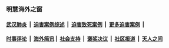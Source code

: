 
### 明慧海外之窗

####  [武汉肺炎](indexes/365.md?t=05181000) &nbsp;|&nbsp;  [迫害案例综述](indexes/328.md?t=05181000) &nbsp;|&nbsp; [迫害致死案例](indexes/277.md?t=05181000)  &nbsp;|&nbsp; [更多迫害案例](indexes/81.md?t=05181000)  &nbsp;|&nbsp; 
####  [时事评论](indexes/19.md?t=05181000) &nbsp;|&nbsp; [海外简讯](indexes/245.md?t=05181000)&nbsp;|&nbsp;  [社会支持](indexes/140.md?t=05181000) &nbsp;|&nbsp; [褒奖决议](indexes/282.md?t=05181000) &nbsp;|&nbsp; [社区报道](indexes/91.md?t=05181000)  &nbsp;|&nbsp; [天人之间](indexes/78.md?t=05181000) 

